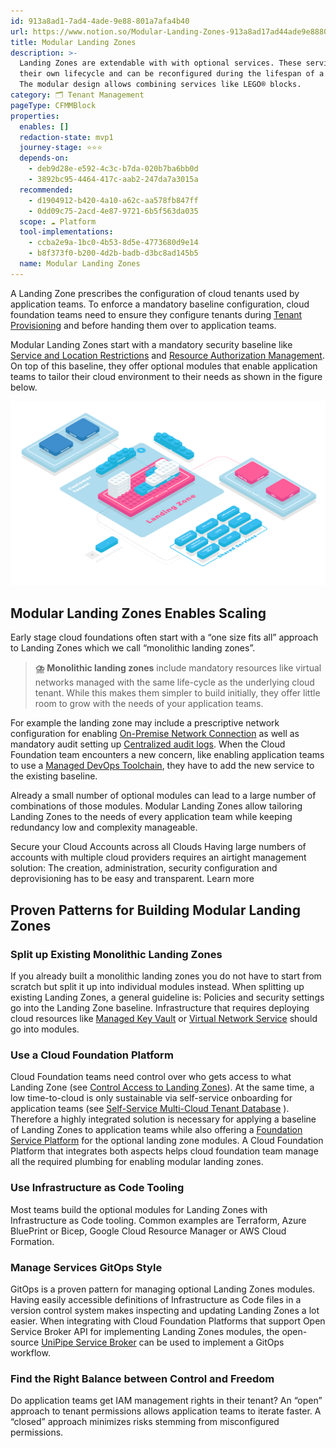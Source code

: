 ```yaml
---
id: 913a8ad1-7ad4-4ade-9e88-801a7afa4b40
url: https://www.notion.so/Modular-Landing-Zones-913a8ad17ad44ade9e88801a7afa4b40
title: Modular Landing Zones
description: >-
  Landing Zones are extendable with with optional services. These services have
  their own lifecycle and can be reconfigured during the lifespan of a tenant.
  The modular design allows combining services like LEGO® blocks. 
category: 🗂 Tenant Management
pageType: CFMMBlock
properties:
  enables: []
  redaction-state: mvp1
  journey-stage: ⭐️⭐️⭐️
  depends-on:
    - deb9d28e-e592-4c3c-b7da-020b7ba6bb0d
    - 3892bc95-4464-417c-aab2-247da7a3015a
  recommended:
    - d1904912-b420-4a10-a62c-aa578fb847ff
    - 0dd09c75-2acd-4e87-9721-6b5f563da035
  scope: ☁️ Platform
  tool-implementations:
    - ccba2e9a-1bc0-4b53-8d5e-4773680d9e14
    - b8f373f0-b200-4d2b-badb-d3bc8ad145b5
  name: Modular Landing Zones
---
```


A Landing Zone prescribes the configuration of cloud tenants used by application teams. To enforce a mandatory baseline configuration, cloud foundation teams need to ensure they configure tenants during [Tenant Provisioning](./tenant-provisioning.md) and before handing them over to application teams. 

Modular Landing Zones start with a mandatory security baseline like [Service and Location Restrictions](../security-and-compliance/service-and-location-restrictions.md) and [Resource Authorization Management](../iam/resource-authorization-management.md). On top of this baseline, they offer optional modules that enable application teams to tailor their cloud environment to their needs as shown in the figure below.

![image-a825efcf-03c0-4696-abd2-9fb31febb7c8](./a825efcf-03c0-4696-abd2-9fb31febb7c8.png)



## Modular Landing Zones Enables Scaling

Early stage cloud foundations often start with a “one size fits all” approach to Landing Zones which we call “monolithic landing zones”.

> **⛈️** **Monolithic landing zones** include mandatory resources like virtual networks managed with the same life-cycle as the underlying cloud tenant. While this makes them simpler to build initially, they offer little room to grow with the needs of your application teams. 

For example the landing zone may include a prescriptive network configuration for enabling [On-Premise Network Connection](../service-ecosystem/on-premise-network-connection.md) as well as mandatory audit setting up [Centralized audit logs](../security-and-compliance/centralized-audit-logs.md). When the Cloud Foundation team encounters a new concern, like enabling application teams to use a [Managed DevOps Toolchain](../service-ecosystem/managed-devops-toolchain.md), they have to add the new service to the existing baseline. 

Already a small number of optional modules can lead to a large number of combinations of those modules. Modular Landing Zones allow tailoring Landing Zones to the needs of every application  team while keeping redundancy low and complexity manageable.

<!--notion-markdown-cms:raw-->
<CallToAction>
  <CtaHeader>Secure your Cloud Accounts across all Clouds</CtaHeader>
  <CtaText>Having large numbers of accounts with multiple cloud providers requires an airtight management solution: The creation, administration, security configuration and deprovisioning has to be easy and transparent.</CtaText>
  <CtaButton class="btn-primary" url="https://www.meshcloud.io/2020/06/08/cloud-landing-zone-lifecycle-explained/">Learn more</CtaButton>
</CallToAction>

## Proven Patterns for Building Modular Landing Zones

### Split up Existing Monolithic Landing Zones

If you already built a monolithic landing zones you do not have to start from scratch but split it up into individual modules instead. When splitting up existing Landing Zones, a general guideline is: Policies and security settings go into the Landing Zone baseline. Infrastructure that requires deploying cloud resources like [Managed Key Vault](../service-ecosystem/managed-key-vault.md) or [Virtual Network Service](../service-ecosystem/virtual-network-service.md) should go into modules.

### Use a Cloud Foundation Platform

Cloud Foundation teams need control over who gets access to what Landing Zone (see [Control Access to Landing Zones](../security-and-compliance/control-access-to-landing-zones.md)). At the same time, a low time-to-cloud is only sustainable via self-service onboarding for application teams (see [Self-Service Multi-Cloud Tenant Database](./self-service-multi-cloud-tenant-database.md) ). Therefore a highly integrated solution is necessary for applying a baseline of Landing Zones to application teams while also offering a [Foundation Service Platform](../service-ecosystem/foundation-service-platform.md) for the optional landing zone modules. A Cloud Foundation Platform that integrates both aspects helps cloud foundation team manage all the required plumbing for enabling modular landing zones.

### Use Infrastructure as Code Tooling

Most teams build the optional modules for Landing Zones with Infrastructure as Code tooling. Common examples are Terraform, Azure BluePrint or Bicep, Google Cloud Resource Manager or AWS Cloud Formation.

### Manage Services GitOps Style

GitOps is a proven pattern for managing optional Landing Zones modules. Having easily accessible definitions of Infrastructure as Code files in a version control system makes inspecting and updating Landing Zones a lot easier. When integrating with Cloud Foundation Platforms that support Open Service Broker API for implementing Landing Zones modules, the open-source [UniPipe Service Broker](https://github.com/meshcloud/unipipe-service-broker/) can be used to implement a GitOps workflow.

### Find the Right Balance between Control and Freedom

Do application teams get IAM management rights in their tenant? An “open” approach to tenant permissions allows application teams to iterate faster. A “closed” approach minimizes risks stemming from misconfigured permissions.